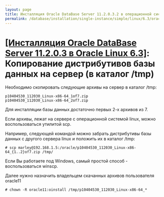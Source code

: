 ```yaml
---
layout: page
title: Инсталляция Oracle DataBase Server 11.2.0.3.2 в операционной системе Oracle Linux 6.3 x86_64
permalink: /database/installation/single-instance/simple/linux/6.3/oracle/11.2/copy-oracle-distrib-on-server/
---
```


# <a href="/database/installation/single-instance/simple/linux/6.3/oracle/11.2/">[Инсталляция Oracle DataBase Server 11.2.0.3 в Oracle Linux 6.3]</a>:  Копирование дистрибутивов базы данных на сервер (в каталог /tmp)


Необходимо скопировать следующие архивы на сервер в каталог /tmp:

	p10404530_112030_Linux-x86-64_1of7.zip
	p10404530_112030_Linux-x86-64_2of7.zip

Для инсталляции базы данных достаточно первых 2-х архивов из 7.

Если архивы, лежат на сервере с операционной системой linux, можно воспользоваться утилитой  scp.

Например, следующей командой можно забрать дистрибутивы базы данных с другого сервера linux и положить их в каталог /tmp:

	# scp marley@192.168.1.5:/oracle/p10404530_112030_Linux-x86-64_{1..2}of7.zip /tmp/

Если Вы работаете под Windows, самый простой способ - воспользоваться winscp.


Далее нужно назначить владельцем скачанных архивов пользователя oracle11

	# chown -R oracle11:oinstall /tmp/p10404530_112030_Linux-x86-64_*
